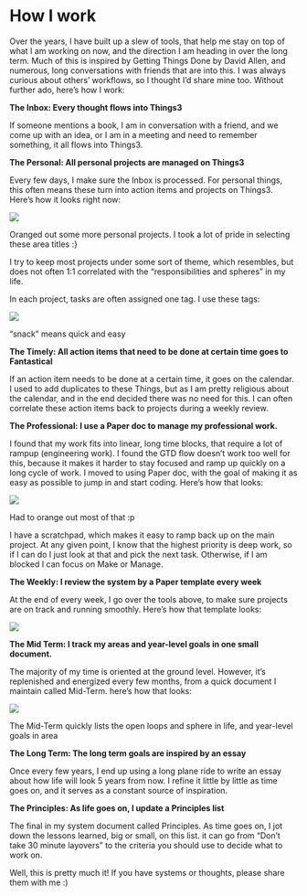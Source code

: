 # How I work


Over the years, I have built up a slew of tools, that help me stay on top of
what I am working on now, and the direction I am heading in over the long
term. Much of this is inspired by Getting Things Done by David Allen, and
numerous, long conversations with friends that are into this. I was always
curious about others’ workflows, so I thought I’d share mine too. Without
further ado, here’s how I work:

 **The Inbox: Every thought flows into Things3**

If someone mentions a book, I am in conversation with a friend, and we come up
with an idea, or I am in a meeting and need to remember something, it all
flows into Things3.

 **The Personal: All personal projects are managed on Things3**

Every few days, I make sure the Inbox is processed. For personal things, this
often means these turn into action items and projects on Things3. Here’s how
it looks right now:

![](https://stopa.io/api/image/aHR0cHM6Ly9naXRodWIuY29tL3N0b3BhY2hrYS9zdG9wYWJsb2cvYmxvYi9tYXN0ZXIvaW1nLzcwNC8xKjVKZTNzQTBwWGZ4UFM5S3VwWml3LXcucG5nP3Jhdz10cnVl)

Oranged out some more personal projects. I took a lot of pride in selecting
these area titles :}

I try to keep most projects under some sort of theme, which resembles, but
does not often 1:1 correlated with the “responsibilities and spheres” in my
life.

In each project, tasks are often assigned one tag. I use these tags:

![](https://stopa.io/api/image/aHR0cHM6Ly9naXRodWIuY29tL3N0b3BhY2hrYS9zdG9wYWJsb2cvYmxvYi9tYXN0ZXIvaW1nLzcwNC8xKmFheU10aVgwVkRuUjVnOFRDLVZKc2cucG5nP3Jhdz10cnVl)

“snack” means quick and easy

 **The Timely: All action items that need to be done at certain time goes to
Fantastical**

If an action item needs to be done at a certain time, it goes on the calendar.
I used to add duplicates to these Things, but as I am pretty religious about
the calendar, and in the end decided there was no need for this. I can often
correlate these action items back to projects during a weekly review.

 **The Professional: I use a Paper doc to manage my professional work.**

I found that my work fits into linear, long time blocks, that require a lot of
rampup (engineering work). I found the GTD flow doesn’t work too well for
this, because it makes it harder to stay focused and ramp up quickly on a long
cycle of work. I moved to using Paper doc, with the goal of making it as easy
as possible to jump in and start coding. Here’s how that looks:

![](https://stopa.io/api/image/aHR0cHM6Ly9naXRodWIuY29tL3N0b3BhY2hrYS9zdG9wYWJsb2cvYmxvYi9tYXN0ZXIvaW1nLzcwNC8xKnhEOC1BME14djY4Rzd5QzBmZFV6VmcucG5nP3Jhdz10cnVl)

Had to orange out most of that :p

I have a scratchpad, which makes it easy to ramp back up on the main project.
At any given point, I know that the highest priority is deep work, so if I can
do I just look at that and pick the next task. Otherwise, if I am blocked I
can focus on Make or Manage.

 **The Weekly: I review the system by a Paper template every week**

At the end of every week, I go over the tools above, to make sure projects are
on track and running smoothly. Here’s how that template looks:

![](https://stopa.io/api/image/aHR0cHM6Ly9naXRodWIuY29tL3N0b3BhY2hrYS9zdG9wYWJsb2cvYmxvYi9tYXN0ZXIvaW1nLzcwNC8xKktzallVZXphcFdlcWNqMWRweGR4TlEucG5nP3Jhdz10cnVl)

 **The Mid Term: I track my areas and year-level goals in one small
document.**

The majority of my time is oriented at the ground level. However, it’s
replenished and energized every few months, from a quick document I maintain
called Mid-Term. here’s how that looks:

![](https://stopa.io/api/image/aHR0cHM6Ly9naXRodWIuY29tL3N0b3BhY2hrYS9zdG9wYWJsb2cvYmxvYi9tYXN0ZXIvaW1nLzcwNC8xKlpkdldVSENGZ3RDdkhhVC1aamhzbmcucG5nP3Jhdz10cnVl)

The Mid-Term quickly lists the open loops and sphere in life, and year-level
goals in area

 **The Long Term: The long term goals are inspired by an essay**

Once every few years, I end up using a long plane ride to write an essay about
how life will look 5 years from now. I refine it little by little as time goes
on, and it serves as a constant source of inspiration.

 **The Principles: As life goes on, I update a Principles list**

The final in my system document called Principles. As time goes on, I jot down
the lessons learned, big or small, on this list. it can go from “Don’t take 30
minute layovers” to the criteria you should use to decide what to work on.

Well, this is pretty much it! If you have systems or thoughts, please share
them with me :)

